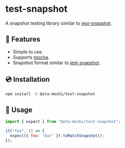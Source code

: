 # test-snapshot

A snapshot testing library similar to [jest-snapshot].

## 🚀 Features

- Simple to use.
- Supports [mocha].
- Snapshot format similar to [jest-snapshot].

[jest-snapshot]: https://jestjs.io/docs/en/snapshot-testing
[mocha]: https://mochajs.org/

## 💿 Installation

```bash
npm install -D @ota-meshi/test-snapshot
```

## 📖 Usage

```js
import { expect } from "@ota-meshi/test-snapshot";

it("foo", () => {
  expect({ foo: "bar" }).toMatchSnapshot();
});
```
